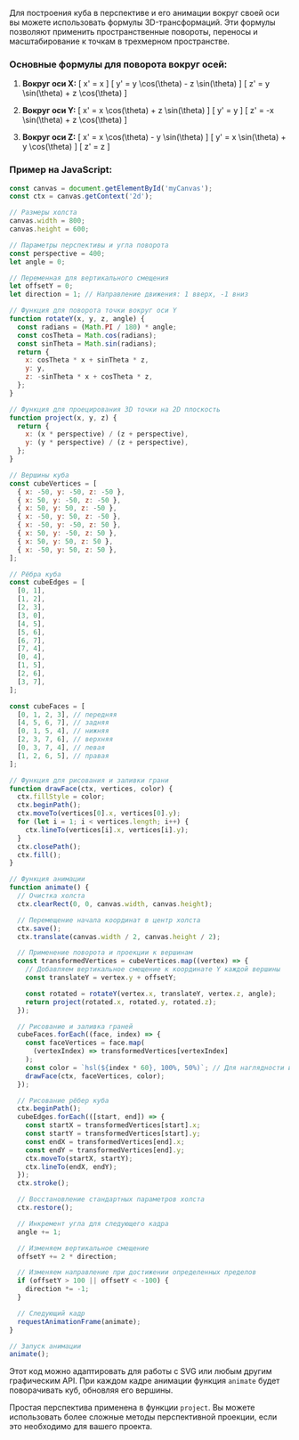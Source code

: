 Для построения куба в перспективе и его анимации вокруг своей оси вы можете использовать формулы 3D-трансформаций. Эти формулы позволяют применить пространственные повороты, переносы и масштабирование к точкам в трехмерном пространстве.

### Основные формулы для поворота вокруг осей:

1. **Вокруг оси X:**
   \[
   x' = x
   \]
   \[
   y' = y \cos(\theta) - z \sin(\theta)
   \]
   \[
   z' = y \sin(\theta) + z \cos(\theta)
   \]

2. **Вокруг оси Y:**
   \[
   x' = x \cos(\theta) + z \sin(\theta)
   \]
   \[
   y' = y
   \]
   \[
   z' = -x \sin(\theta) + z \cos(\theta)
   \]

3. **Вокруг оси Z:**
   \[
   x' = x \cos(\theta) - y \sin(\theta)
   \]
   \[
   y' = x \sin(\theta) + y \cos(\theta)
   \]
   \[
   z' = z
   \]

### Пример на JavaScript:

```javascript
const canvas = document.getElementById('myCanvas');
const ctx = canvas.getContext('2d');

// Размеры холста
canvas.width = 800;
canvas.height = 600;

// Параметры перспективы и угла поворота
const perspective = 400;
let angle = 0;

// Переменная для вертикального смещения
let offsetY = 0;
let direction = 1; // Направление движения: 1 вверх, -1 вниз

// Функция для поворота точки вокруг оси Y
function rotateY(x, y, z, angle) {
  const radians = (Math.PI / 180) * angle;
  const cosTheta = Math.cos(radians);
  const sinTheta = Math.sin(radians);
  return {
    x: cosTheta * x + sinTheta * z,
    y: y,
    z: -sinTheta * x + cosTheta * z,
  };
}

// Функция для проецирования 3D точки на 2D плоскость
function project(x, y, z) {
  return {
    x: (x * perspective) / (z + perspective),
    y: (y * perspective) / (z + perspective),
  };
}

// Вершины куба
const cubeVertices = [
  { x: -50, y: -50, z: -50 },
  { x: 50, y: -50, z: -50 },
  { x: 50, y: 50, z: -50 },
  { x: -50, y: 50, z: -50 },
  { x: -50, y: -50, z: 50 },
  { x: 50, y: -50, z: 50 },
  { x: 50, y: 50, z: 50 },
  { x: -50, y: 50, z: 50 },
];

// Рёбра куба
const cubeEdges = [
  [0, 1],
  [1, 2],
  [2, 3],
  [3, 0],
  [4, 5],
  [5, 6],
  [6, 7],
  [7, 4],
  [0, 4],
  [1, 5],
  [2, 6],
  [3, 7],
];

const cubeFaces = [
  [0, 1, 2, 3], // передняя
  [4, 5, 6, 7], // задняя
  [0, 1, 5, 4], // нижняя
  [2, 3, 7, 6], // верхняя
  [0, 3, 7, 4], // левая
  [1, 2, 6, 5], // правая
];

// Функция для рисования и заливки грани
function drawFace(ctx, vertices, color) {
  ctx.fillStyle = color;
  ctx.beginPath();
  ctx.moveTo(vertices[0].x, vertices[0].y);
  for (let i = 1; i < vertices.length; i++) {
    ctx.lineTo(vertices[i].x, vertices[i].y);
  }
  ctx.closePath();
  ctx.fill();
}

// Функция анимации
function animate() {
  // Очистка холста
  ctx.clearRect(0, 0, canvas.width, canvas.height);

  // Перемещение начала координат в центр холста
  ctx.save();
  ctx.translate(canvas.width / 2, canvas.height / 2);

  // Применение поворота и проекции к вершинам
  const transformedVertices = cubeVertices.map((vertex) => {
    // Добавляем вертикальное смещение к координате Y каждой вершины
    const translateY = vertex.y + offsetY;

    const rotated = rotateY(vertex.x, translateY, vertex.z, angle);
    return project(rotated.x, rotated.y, rotated.z);
  });

  // Рисование и заливка граней
  cubeFaces.forEach((face, index) => {
    const faceVertices = face.map(
      (vertexIndex) => transformedVertices[vertexIndex]
    );
    const color = `hsl(${index * 60}, 100%, 50%)`; // Для наглядности используем разные цвета
    drawFace(ctx, faceVertices, color);
  });

  // Рисование рёбер куба
  ctx.beginPath();
  cubeEdges.forEach(([start, end]) => {
    const startX = transformedVertices[start].x;
    const startY = transformedVertices[start].y;
    const endX = transformedVertices[end].x;
    const endY = transformedVertices[end].y;
    ctx.moveTo(startX, startY);
    ctx.lineTo(endX, endY);
  });
  ctx.stroke();

  // Восстановление стандартных параметров холста
  ctx.restore();

  // Инкремент угла для следующего кадра
  angle += 1;

  // Изменяем вертикальное смещение
  offsetY += 2 * direction;

  // Изменяем направление при достижении определенных пределов
  if (offsetY > 100 || offsetY < -100) {
    direction *= -1;
  }

  // Следующий кадр
  requestAnimationFrame(animate);
}

// Запуск анимации
animate();
```

Этот код можно адаптировать для работы с SVG или любым другим графическим API. При каждом кадре анимации функция `animate` будет поворачивать куб, обновляя его вершины.

Простая перспектива применена в функции `project`. Вы можете использовать более сложные методы перспективной проекции, если это необходимо для вашего проекта.
